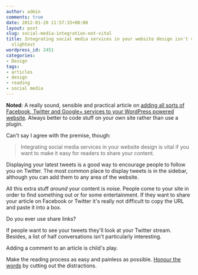 ```yaml
---
author: admin
comments: true
date: 2012-01-20 11:57:33+00:00
layout: post
slug: social-media-integration-not-vital
title: Integrating social media services in your website design isn't vital in the
  slightest
wordpress_id: 2451
categories:
- Design
tags:
- articles
- design
- reading
- social media
---
```


**Noted**: A really sound, sensible and practical article on [adding all sorts of Facebook, Twitter and Google+ services to your WordPress powered website](http://wp.smashingmagazine.com/2012/01/19/facebook-twitter-google-wordpress/). Always better to code stuff on your own site rather than use a plugin.

Can't say I agree with the premise, though:


> Integrating social media services in your website design is vital if you want to make it easy for readers to share your content.

Displaying your latest tweets is a good way to encourage people to follow you on Twitter. The most common place to display tweets is in the sidebar, although you can add them to any area of the website.


All this extra stuff _around_ your content is noise. People come to your site in order to find something out or for some entertainment. If they want to share your article on Facebook or Twitter it's really not difficult to copy the URL and paste it into a box.

Do you ever use share links?

If people want to see your tweets they'll look at your Twitter stream. Besides, a list of half conversations isn't particularly interesting.

Adding a comment to an article is child's play.

Make the reading process as easy and painless as possible. [Honour the words](http://leonpaternoster.com/2011/09/reading-newspapers/) by cutting out the distractions.
